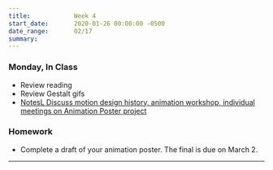 ```yaml
---
title:            Week 4
start_date:       2020-01-26 00:00:00 -0500
date_range:       02/17
summary:
---
```


### Monday, In Class

- Review reading
- Review Gestalt gifs
- [NotesL Discuss motion design history, animation workshop, individual meetings on Animation Poster project](https://drive.google.com/open?id=13WI4NoFcF0zqe20sa1oGQf4hhUhFWLkn)

### Homework

- Complete a draft of your animation poster. The final is due on March 2.

---
